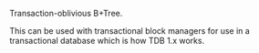 Transaction-oblivious B+Tree.

This can be used with transactional block managers for use in a
transactional database which is how TDB 1.x works.


